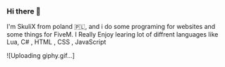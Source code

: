### Hi there 👋

I'm SkuliX from poland 🇵🇱, and i do some programing for websites and some things for FiveM. I Really Enjoy learing lot of diffrent languages like Lua, C# , HTML , CSS , JavaScript

![Uploading giphy.gif…]
